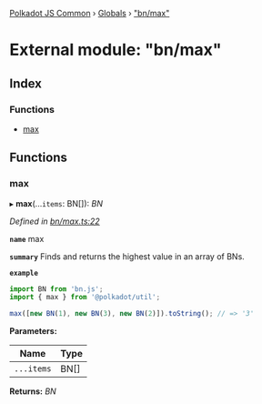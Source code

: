 [Polkadot JS Common](../README.md) › [Globals](../globals.md) › ["bn/max"](_bn_max_.md)

# External module: "bn/max"

## Index

### Functions

* [max](_bn_max_.md#max)

## Functions

###  max

▸ **max**(...`items`: BN[]): *BN*

*Defined in [bn/max.ts:22](https://github.com/polkadot-js/common/blob/f4be1fe5/packages/util/src/bn/max.ts#L22)*

**`name`** max

**`summary`** Finds and returns the highest value in an array of BNs.

**`example`** 
<BR>

```javascript
import BN from 'bn.js';
import { max } from '@polkadot/util';

max([new BN(1), new BN(3), new BN(2)]).toString(); // => '3'
```

**Parameters:**

Name | Type |
------ | ------ |
`...items` | BN[] |

**Returns:** *BN*
